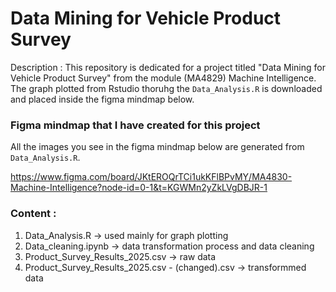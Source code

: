 # Data Mining for Vehicle Product Survey 

Description : This repository is dedicated for a project titled "Data Mining for Vehicle Product Survey" from the module (MA4829) Machine Intelligence. The graph plotted from Rstudio thoruhg the `Data_Analysis.R` is downloaded and placed inside the figma mindmap below. 

### Figma mindmap that I have created for this project 

All the images you see in the figma mindmap below are generated from `Data_Analysis.R`.

https://www.figma.com/board/JKtEROQrTCi1ukKFlBPvMY/MA4830-Machine-Intelligence?node-id=0-1&t=KGWMn2yZkLVgDBJR-1

### Content : 
1. Data_Analysis.R -> used mainly for graph plotting
2. Data_cleaning.ipynb -> data transformation process and data cleaning
3. Product_Survey_Results_2025.csv -> raw data
4. Product_Survey_Results_2025.csv - (changed).csv -> transformmed data
